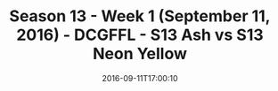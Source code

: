 ---
title: Season 13 - Week 1 (September 11, 2016) - DCGFFL - S13 Ash vs S13 Neon Yellow
teams-score:
- team: _teams/s13-ash.md
  score: 33
- team: _teams/s13-neon-yellow.md
  score: 12
mvp: J. Walker (Ash); A. Allen (Neon Yellow)
game-ball: J. Chiuco (Ash); K. Veldman (Neon Yellow)
season: 13
week: 1
date: '2016-09-11T17:00:10'
pageid: season-13-week-1-september-11-2016-4808-vs-4821
---